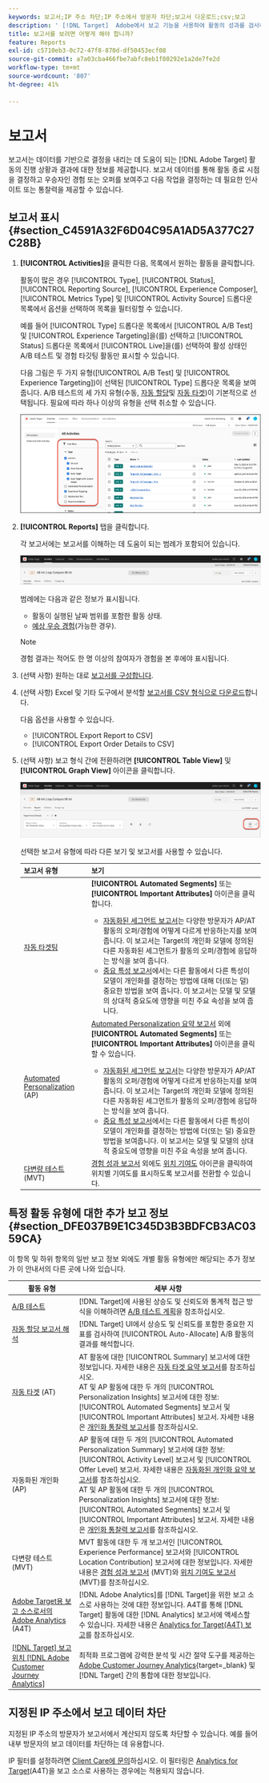 ```yaml
---
keywords: 보고서;IP 주소 차단;IP 주소에서 방문자 차단;보고서 다운로드;csv;보고
description: ' [!DNL Target]  Adobe에서 보고 기능을 사용하여 활동의 성과를 검사하는 방법을 알아봅니다. 데이터를 기반으로 더 나은 결정을 내려 ROI를 높일 수 있습니다.'
title: 보고서를 보려면 어떻게 해야 합니까?
feature: Reports
exl-id: c5710eb3-0c72-47f8-870d-df50453ecf08
source-git-commit: a7a03cba466fbe7abfc8eb1f80292e1a2de7fe2d
workflow-type: tm+mt
source-wordcount: '807'
ht-degree: 41%

---
```


# 보고서

보고서는 데이터를 기반으로 결정을 내리는 데 도움이 되는 [!DNL Adobe Target] 활동의 진행 상황과 결과에 대한 정보를 제공합니다. 보고서 데이터를 통해 활동 종료 시점을 결정하고 우승자인 경험 또는 오퍼를 보여주고 다음 작업을 결정하는 데 필요한 인사이트 또는 통찰력을 제공할 수 있습니다.

## 보고서 표시 {#section_C4591A32F6D04C95A1AD5A377C27C28B}

1. **[!UICONTROL Activities]**&#x200B;을 클릭한 다음, 목록에서 원하는 활동을 클릭합니다.

   활동이 많은 경우 [!UICONTROL Type], [!UICONTROL Status], [!UICONTROL Reporting Source], [!UICONTROL Experience Composer], [!UICONTROL Metrics Type] 및 [!UICONTROL Activity Source] 드롭다운 목록에서 옵션을 선택하여 목록을 필터링할 수 있습니다.

   예를 들어 [!UICONTROL Type] 드롭다운 목록에서 [!UICONTROL A/B Test] 및 [!UICONTROL Experience Targeting]을(를) 선택하고 [!UICONTROL Status] 드롭다운 목록에서 [!UICONTROL Live]을(를) 선택하여 활성 상태인 A/B 테스트 및 경험 타깃팅 활동만 표시할 수 있습니다.

   다음 그림은 두 가지 유형([!UICONTROL A/B Test] 및 [!UICONTROL Experience Targeting])이 선택된 [!UICONTROL Type] 드롭다운 목록을 보여 줍니다. A/B 테스트의 세 가지 유형(수동, [자동 할당](/help/main/c-activities/automated-traffic-allocation/automated-traffic-allocation.md)및 [자동 타겟](/help/main/c-activities/auto-target/auto-target-to-optimize.md))이 기본적으로 선택됩니다. 필요에 따라 하나 이상의 유형을 선택 취소할 수 있습니다.

   ![유형별 보고서 필터링](/help/main/c-reports/assets/report_filters-new.png)

1. **[!UICONTROL Reports]** 탭을 클릭합니다.

   각 보고서에는 보고서를 이해하는 데 도움이 되는 범례가 포함되어 있습니다.

   ![보고서 범례](/help/main/c-reports/assets/report_menu_bar-new.png)

   범례에는 다음과 같은 정보가 표시됩니다.

   * 활동이 실행된 날짜 범위를 포함한 활동 상태.
   * [예상 우승 경험](/help/main/c-activities/automated-traffic-allocation/determine-winner.md)(가능한 경우).

   >[!NOTE]
   >
   >경험 결과는 적어도 한 명 이상의 참여자가 경험을 본 후에야 표시됩니다.

1. (선택 사항) 원하는 대로 [보고서를 구성합니다](/help/main/c-reports/c-report-settings/report-settings.md#concept_4BB6A7FDAB6F4806A632F9CD989B8BFA).
1. (선택 사항) Excel 및 기타 도구에서 분석할 [보고서를 CSV 형식으로 다운로드](/help/main/c-reports/c-report-settings/downloading-data-in-csv-file.md)합니다.

   다음 옵션을 사용할 수 있습니다.

   * [!UICONTROL Export Report to CSV]
   * [!UICONTROL Export Order Details to CSV]

1. (선택 사항) 보고 형식 간에 전환하려면 **[!UICONTROL Table View]** 및 **[!UICONTROL Graph View]** 아이콘을 클릭합니다.

   ![표 및 그래프 보기 아이콘](/help/main/c-reports/assets/table-and-graph-icons.png)

   선택한 보고서 유형에 따라 다른 보기 및 보고서를 사용할 수 있습니다.

   | 보고서 유형 | 보기 |
   | --- | --- |
   | [자동 타겟팅](/help/main/c-activities/auto-target/auto-target-to-optimize.md) | **[!UICONTROL Automated Segments]** 또는 **[!UICONTROL Important Attributes]** 아이콘을 클릭합니다.<ul><li>[자동화된 세그먼트 보고서](/help/main/c-reports/c-personalization-insights-reports/automated-segments-report.md)는 다양한 방문자가 AP/AT 활동의 오퍼/경험에 어떻게 다르게 반응하는지를 보여줍니다. 이 보고서는 Target의 개인화 모델에 정의된 다른 자동화된 세그먼트가 활동의 오퍼/경험에 응답하는 방식을 보여 줍니다.</li><li>[중요 특성 보고서](/help/main/c-reports/c-personalization-insights-reports/important-attributes-report.md)에서는 다른 활동에서 다른 특성이 모델이 개인화를 결정하는 방법에 대해 더(또는 덜) 중요한 방법을 보여 줍니다. 이 보고서는 모델 및 모델의 상대적 중요도에 영향을 미친 주요 속성을 보여 줍니다.</li></ul> |
   | [Automated Personalization](/help/main/c-activities/t-automated-personalization/automated-personalization.md) (AP) | [Automated Personalization 요약 보고서](/help/main/c-reports/personalization-reports/reports-ap.md) 외에 **[!UICONTROL Automated Segments]** 또는 **[!UICONTROL Important Attributes]** 아이콘을 클릭할 수 있습니다.<ul><li>[자동화된 세그먼트 보고서](/help/main/c-reports/c-personalization-insights-reports/automated-segments-report.md)는 다양한 방문자가 AP/AT 활동의 오퍼/경험에 어떻게 다르게 반응하는지를 보여줍니다. 이 보고서는 Target의 개인화 모델에 정의된 다른 자동화된 세그먼트가 활동의 오퍼/경험에 응답하는 방식을 보여 줍니다.</li><li>[중요 특성 보고서](/help/main/c-reports/c-personalization-insights-reports/important-attributes-report.md)에서는 다른 활동에서 다른 특성이 모델이 개인화를 결정하는 방법에 더(또는 덜) 중요한 방법을 보여줍니다. 이 보고서는 모델 및 모델의 상대적 중요도에 영향을 미친 주요 속성을 보여 줍니다.</li></ul> |
   | [다변량 테스트](/help/main/c-activities/c-multivariate-testing/multivariate-testing.md) (MVT) | [경험 성과 보고서](/help/main/c-reports/multivariate-test-reports/experience-performance-report.md) 외에도 [위치 기여도](/help/main/c-reports/multivariate-test-reports/location-contribution-report.md) 아이콘을 클릭하여 위치별 기여도를 표시하도록 보고서를 전환할 수 있습니다. |

## 특정 활동 유형에 대한 추가 보고 정보 {#section_DFE037B9E1C345D3B3BDFCB3AC0359CA}

이 항목 및 하위 항목의 일반 보고 정보 외에도 개별 활동 유형에만 해당되는 추가 정보가 이 안내서의 다른 곳에 나와 있습니다.

| 활동 유형 | 세부 사항 |
|--- |--- |
| [A/B 테스트](/help/main/c-activities/t-test-ab/test-ab.md) | [!DNL Target]에 사용된 상승도 및 신뢰도와 통계적 접근 방식을 이해하려면 [A/B 테스트 계획](/help/main/c-activities/t-test-ab/sample-size-determination.md)을 참조하십시오. |
| [자동 할당 보고서 해석](/help/main/c-activities/automated-traffic-allocation/determine-winner.md) | [!DNL Target] UI에서 상승도 및 신뢰도를 포함한 중요한 지표를 검사하여 [!UICONTROL Auto-Allocate] A/B 활동의 결과를 해석합니다. |
| [자동 타겟](/help/main/c-activities/auto-target/auto-target-to-optimize.md) (AT) | AT 활동에 대한 [!UICONTROL Summary] 보고서에 대한 정보입니다. 자세한 내용은 [자동 타겟 요약 보고서](/help/main/c-reports/personalization-reports/auto-target-summary-report.md)를 참조하십시오.<br>AT 및 AP 활동에 대한 두 개의 [!UICONTROL Personalization Insights] 보고서에 대한 정보: [!UICONTROL Automated Segments] 보고서 및 [!UICONTROL Important Attributes] 보고서. 자세한 내용은 [개인화 통찰력 보고서](/help/main/c-reports/c-personalization-insights-reports/personalization-insights-reports.md)를 참조하십시오. |
| [](/help/main/c-activities/t-automated-personalization/automated-personalization.md)자동화된 개인화(AP) | AP 활동에 대한 두 개의 [!UICONTROL Automated Personalization Summary] 보고서에 대한 정보: [!UICONTROL Activity Level] 보고서 및 [!UICONTROL Offer Level] 보고서. 자세한 내용은 [자동화된 개인화 요약 보고서](/help/main/c-reports/personalization-reports/reports-ap.md)를 참조하십시오.<br>AT 및 AP 활동에 대한 두 개의 [!UICONTROL Personalization Insights] 보고서에 대한 정보: [!UICONTROL Automated Segments] 보고서 및 [!UICONTROL Important Attributes] 보고서. 자세한 내용은 [개인화 통찰력 보고서](/help/main/c-reports/c-personalization-insights-reports/personalization-insights-reports.md)를 참조하십시오. |
| [](/help/main/c-activities/c-multivariate-testing/multivariate-testing.md)다변량 테스트(MVT) | MVT 활동에 대한 두 개 보고서인 [!UICONTROL Experience Performance] 보고서와 [!UICONTROL Location Contribution] 보고서에 대한 정보입니다. 자세한 내용은 [경험 성과 보고서](/help/main/c-reports/multivariate-test-reports/experience-performance-report.md) (MVT)와 [위치 기여도 보고서](/help/main/c-reports/multivariate-test-reports/location-contribution-report.md) (MVT)를 참조하십시오. |
| [Adobe Target용 보고 소스로서의 Adobe Analytics](/help/main/c-integrating-target-with-mac/a4t/a4t.md) (A4T) | [!DNL Adobe Analytics]를 [!DNL Target]을 위한 보고 소스로 사용하는 것에 대한 정보입니다. A4T를 통해 [!DNL Target] 활동에 대한 [!DNL Analytics] 보고서에 액세스할 수 있습니다. 자세한 내용은 [Analytics for Target(A4T) 보고](/help/main/c-reports/analytics-for-target-a4t-reporting.md)를 참조하십시오. |
| [[!DNL Target] 보고 위치 [!DNL Adobe Customer Journey Analytics]](/help/main/c-integrating-target-with-mac/cja/target-reporting-in-cja.md) | 최적화 프로그램에 강력한 분석 및 시간 절약 도구를 제공하는 [Adobe Customer Journey Analytics](https://experienceleague.adobe.com/en/docs/customer-journey-analytics){target=_blank} 및 [!DNL Target] 간의 통합에 대한 정보입니다. |

## 지정된 IP 주소에서 보고 데이터 차단

지정된 IP 주소의 방문자가 보고서에서 계산되지 않도록 차단할 수 있습니다. 예를 들어 내부 방문자의 보고 데이터를 차단하는 데 유용합니다.

IP 필터를 설정하려면 [Client Care에 문의](/help/main/cmp-resources-and-contact-information.md#reference_ACA3391A00EF467B87930A450050077C)하십시오. 이 필터링은 [Analytics for Target](/help/main/c-integrating-target-with-mac/a4t/a4t.md#concept_7540C8C04259434AB6EE33B09F47A1DE)(A4T)을 보고 소스로 사용하는 경우에는 적용되지 않습니다.

